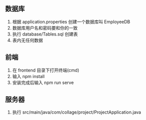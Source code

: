## 数据库

1. 根据 application.properties 创建一个数据库叫 EmployeeDB
2. 数据库用户名和密码要和你的一致
3. 执行 database/Tables.sql 创建表
4. 表内无任何数据

## 前端

1. 在 frontend 目录下打开终端(cmd)
2. 输入 npm install
3. 安装完成后输入 npm run serve

## 服务器

1. 执行 src/main/java/com/collage/project/ProjectApplication.java
